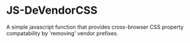 JS-DeVendorCSS
==============

A simple javascript function that provides cross-browser CSS property compatability by 'removing' vendor prefixes.
